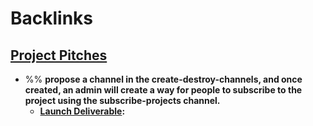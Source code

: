 
# Backlinks
## [Project Pitches](<Project Pitches.md>)
- %% __propose a channel in the create-destroy-channels, and once created, an admin will create a way for people to subscribe to the project using the subscribe-projects channel.__
    - **[Launch Deliverable](<Launch Deliverable.md>):**

